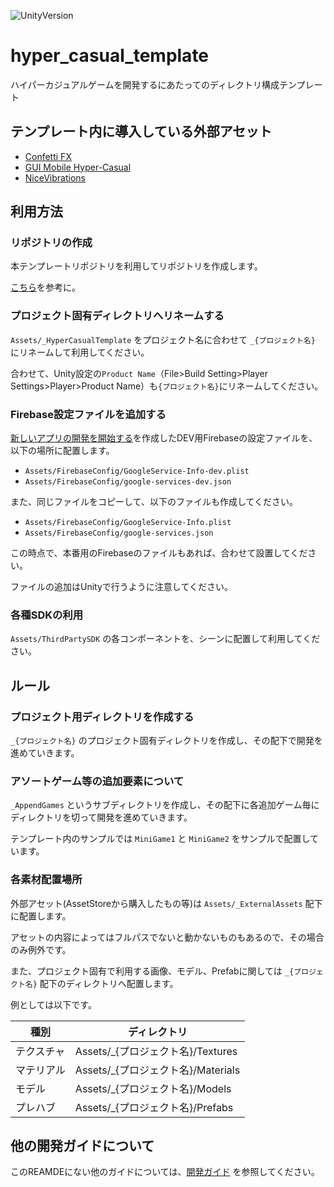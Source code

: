 ![UnityVersion](https://img.shields.io/static/v1?label=Unity&message=2020.3.13f1&color=success)

# hyper_casual_template

ハイパーカジュアルゲームを開発するにあたってのディレクトリ構成テンプレート

## テンプレート内に導入している外部アセット

- [Confetti FX](https://assetstore.unity.com/packages/vfx/particles/confetti-fx-82497)
- [GUI Mobile Hyper-Casual](https://assetstore.unity.com/packages/2d/gui/icons/gui-mobile-hyper-casual-157435)
- [NiceVibrations](https://assetstore.unity.com/packages/tools/integration/nice-vibrations-haptic-feedback-for-mobile-gamepads-108559)

## 利用方法

### リポジトリの作成

本テンプレートリポジトリを利用してリポジトリを作成します。

[こちら](https://docs.github.com/ja/github/creating-cloning-and-archiving-repositories/creating-a-repository-from-a-template)を参考に。

### プロジェクト固有ディレクトリへリネームする

`Assets/_HyperCasualTemplate` をプロジェクト名に合わせて `_{プロジェクト名}` にリネームして利用してください。

合わせて、Unity設定の`Product Name`（File>Build Setting>Player Settings>Player>Product Name）も`{プロジェクト名}`にリネームしてください。

### Firebase設定ファイルを追加する

[新しいアプリの開発を開始する](https://github.com/shinonomekazan/ultra-casual-management/wiki/新しいアプリの開発を開始する)を作成したDEV用Firebaseの設定ファイルを、以下の場所に配置します。

- `Assets/FirebaseConfig/GoogleService-Info-dev.plist`
- `Assets/FirebaseConfig/google-services-dev.json`

また、同じファイルをコピーして、以下のファイルも作成してください。

- `Assets/FirebaseConfig/GoogleService-Info.plist`
- `Assets/FirebaseConfig/google-services.json`

この時点で、本番用のFirebaseのファイルもあれば、合わせて設置してください。

ファイルの追加はUnityで行うように注意してください。

### 各種SDKの利用

`Assets/ThirdPartySDK` の各コンポーネントを、シーンに配置して利用してください。

## ルール

### プロジェクト用ディレクトリを作成する

`_{プロジェクト名}` のプロジェクト固有ディレクトリを作成し、その配下で開発を進めていきます。

### アソートゲーム等の追加要素について

`_AppendGames` というサブディレクトリを作成し、その配下に各追加ゲーム毎にディレクトリを切って開発を進めていきます。

テンプレート内のサンプルでは `MiniGame1` と `MiniGame2` をサンプルで配置しています。

### 各素材配置場所

外部アセット(AssetStoreから購入したもの等)は `Assets/_ExternalAssets` 配下に配置します。

アセットの内容によってはフルパスでないと動かないものもあるので、その場合のみ例外です。

また、プロジェクト固有で利用する画像、モデル、Prefabに関しては `_{プロジェクト名}` 配下のディレクトリへ配置します。

例としては以下です。

| 種別 | ディレクトリ |
| --- | --- |
| テクスチャ | Assets/_{プロジェクト名}/Textures |
| マテリアル | Assets/_{プロジェクト名}/Materials |
| モデル | Assets/_{プロジェクト名}/Models |
| プレハブ | Assets/_{プロジェクト名}/Prefabs |

## 他の開発ガイドについて

このREAMDEにない他のガイドについては、[開発ガイド](./guides/README.md) を参照してください。

